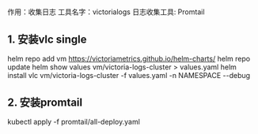 ## 
作用：收集日志
工具名字：victorialogs
日志收集工具: Promtail

## 1. 安装vlc single
helm repo add vm https://victoriametrics.github.io/helm-charts/
helm repo update
helm show values vm/victoria-logs-cluster > values.yaml
helm install vlc vm/victoria-logs-cluster -f values.yaml -n NAMESPACE --debug

##  2. 安装promtail
kubectl apply -f promtail/all-deploy.yaml